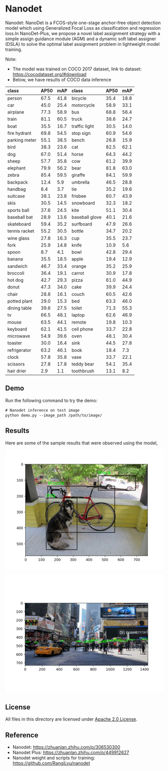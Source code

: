 # Nanodet

Nanodet: NanoDet is a FCOS-style one-stage anchor-free object detection model which using Generalized Focal Loss as classification and regression loss.In NanoDet-Plus, we propose a novel label assignment strategy with a simple assign guidance module (AGM) and a dynamic soft label assigner (DSLA) to solve the optimal label assignment problem in lightweight model training.

Note:
- The model was trained on COCO 2017 dataset, link to dataset: https://cocodataset.org/#download
- Below, we have results of COCO data inference

| class         | AP50   | mAP   | class          | AP50   | mAP   |
|:--------------|:-------|:------|:---------------|:-------|:------|
| person        | 67.5   | 41.8  | bicycle        | 35.4   | 18.8  |
| car           | 45.0   | 25.4  | motorcycle     | 58.9   | 33.1  |
| airplane      | 77.3   | 58.9  | bus            | 68.8   | 56.4  |
| train         | 81.1   | 60.5  | truck          | 38.6   | 24.7  |
| boat          | 35.5   | 16.7  | traffic light  | 30.5   | 14.0  |
| fire hydrant  | 69.8   | 54.5  | stop sign      | 60.9   | 54.6  |
| parking meter | 55.1   | 38.5  | bench          | 26.8   | 15.9  |
| bird          | 38.3   | 23.6  | cat            | 82.5   | 62.1  |
| dog           | 67.0   | 51.4  | horse          | 64.3   | 44.2  |
| sheep         | 57.7   | 35.8  | cow            | 61.2   | 39.9  |
| elephant      | 79.9   | 56.2  | bear           | 81.8   | 63.0  |
| zebra         | 85.4   | 59.5  | giraffe        | 84.1   | 59.9  |
| backpack      | 12.4   | 5.9   | umbrella       | 46.5   | 28.8  |
| handbag       | 8.4    | 3.7   | tie            | 35.2   | 19.6  |
| suitcase      | 38.1   | 23.8  | frisbee        | 60.7   | 43.9  |
| skis          | 30.5   | 14.5  | snowboard      | 32.3   | 18.2  |
| sports ball   | 37.6   | 24.5  | kite           | 51.1   | 30.4  |
| baseball bat  | 28.9   | 13.6  | baseball glove | 40.1   | 21.6  |
| skateboard    | 59.4   | 35.2  | surfboard      | 47.9   | 26.6  |
| tennis racket | 55.2   | 30.5  | bottle         | 34.7   | 20.2  |
| wine glass    | 27.8   | 16.3  | cup            | 35.5   | 23.7  |
| fork          | 25.9   | 14.8  | knife          | 10.9   | 5.6   |
| spoon         | 8.7    | 4.1   | bowl           | 42.8   | 29.4  |
| banana        | 35.5   | 18.5  | apple          | 19.4   | 12.9  |
| sandwich      | 46.7   | 33.4  | orange         | 35.2   | 25.9  |
| broccoli      | 36.4   | 19.1  | carrot         | 30.9   | 17.8  |
| hot dog       | 42.7   | 29.3  | pizza          | 61.0   | 44.9  |
| donut         | 47.3   | 34.0  | cake           | 39.9   | 24.4  |
| chair         | 28.8   | 16.1  | couch          | 60.5   | 42.6  |
| potted plant  | 29.0   | 15.3  | bed            | 63.3   | 46.0  |
| dining table  | 39.6   | 27.5  | toilet         | 71.3   | 55.3  |
| tv            | 66.5   | 48.1  | laptop         | 62.6   | 46.9  |
| mouse         | 63.5   | 44.1  | remote         | 19.8   | 10.3  |
| keyboard      | 62.1   | 41.5  | cell phone     | 33.7   | 22.8  |
| microwave     | 54.9   | 39.6  | oven           | 48.1   | 30.4  |
| toaster       | 30.0   | 16.4  | sink           | 44.5   | 27.8  |
| refrigerator  | 63.2   | 46.1  | book           | 18.4   | 7.3   |
| clock         | 57.8   | 35.8  | vase           | 33.7   | 22.1  |
| scissors      | 27.8   | 17.8  | teddy bear     | 54.1   | 35.4  |
| hair drier    | 2.9    | 1.1   | toothbrush     | 13.1   | 8.2   |

## Demo

Run the following command to try the demo:
```shell
# Nanodet inference on test image
python demo.py --image_path /path/to/image/
```
## Results
Here are some of the sample results that were observed using the model,

![COCO_Test_Image1](./examples/results/TestResult5.png)

![COCO_Test_Image1](./examples/results/TestResult8.png)

## License

All files in this directory are licensed under [Apache 2.0 License](./LICENSE).

## Reference

- Nanodet: https://zhuanlan.zhihu.com/p/306530300
- Nanodet Plus: https://zhuanlan.zhihu.com/p/449912627
- Nanodet weight and scripts for training: https://github.com/RangiLyu/nanodet
